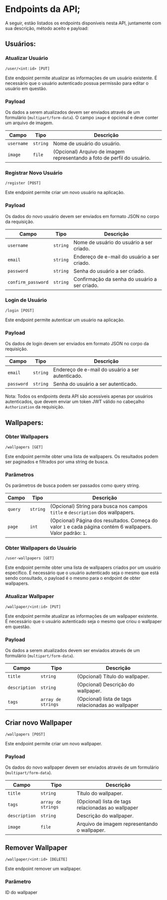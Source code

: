 # Endpoints da API;

A seguir, estão listados os endpoints disponíveis nesta API, juntamente com sua descrição, método aceito e payload:

## Usuários:

### Atualizar Usuário

```
/user/<int:id> [PUT]
```

Este endpoint permite atualizar as informações de um usuário existente. É necessário que o usuário autenticado possua permissão para editar o usuário em questão.

### Payload

Os dados a serem atualizados devem ser enviados através de um formulário (`multipart/form-data`). O campo `image` é opcional e deve conter um arquivo de imagem.

| Campo      | Tipo     | Descrição                                                               |
| ---------- | -------- | ----------------------------------------------------------------------- |
| `username` | `string` | Nome de usuário do usuário.                                             |
| `image`    | `file`   | (Opcional) Arquivo de imagem representando a foto de perfil do usuário. |

### Registrar Novo Usuário

```
/register [POST]
```

Este endpoint permite criar um novo usuário na aplicação.

### Payload

Os dados do novo usuário devem ser enviados em formato JSON no corpo da requisição.

| Campo              | Tipo     | Descrição                                     |
| ------------------ | -------- | --------------------------------------------- |
| `username`         | `string` | Nome de usuário do usuário a ser criado.      |
| `email`            | `string` | Endereço de e-mail do usuário a ser criado.   |
| `password`         | `string` | Senha do usuário a ser criado.                |
| `confirm_password` | `string` | Confirmação da senha do usuário a ser criado. |

### Login de Usuário

```
/login [POST]
```

Este endpoint permite autenticar um usuário na aplicação.

### Payload

Os dados de login devem ser enviados em formato JSON no corpo da requisição.

| Campo      | Tipo     | Descrição                                        |
| ---------- | -------- | ------------------------------------------------ |
| `email`    | `string` | Endereço de e-mail do usuário a ser autenticado. |
| `password` | `string` | Senha do usuário a ser autenticado.              |

Nota: Todos os endpoints desta API são acessíveis apenas por usuários autenticados, que devem enviar um token JWT válido no cabeçalho `Authorization` da requisição.

## Wallpapers:

### Obter Wallpapers

```
/wallpapers [GET]
```

Este endpoint permite obter uma lista de wallpapers. Os resultados podem ser paginados e filtrados por uma string de busca.

### Parâmetros

Os parâmetros de busca podem ser passados como query string.

| Campo   | Tipo     | Descrição                                                                                                   |
| ------- | -------- | ----------------------------------------------------------------------------------------------------------- |
| `query` | `string` | (Opcional) String para busca nos campos `title` e `description` dos wallpapers.                             |
| `page`  | `int`    | (Opcional) Página dos resultados. Começa do valor `1` e cada página contém 6 wallpapers. Valor padrão: `1`. |

### Obter Wallpapers do Usuário

```
/user-wallpapers [GET]
```

Este endpoint permite obter uma lista de wallpapers criados por um usuário específico. É necessário que o usuário autenticado seja o mesmo que está sendo consultado, o payload é o mesmo para o endpoint de obter wallpapers.

### Atualizar Wallpaper

```
/wallpaper/<int:id> [PUT]
```

Este endpoint permite atualizar as informações de um wallpaper existente. É necessário que o usuário autenticado seja o mesmo que criou o wallpaper em questão.

### Payload

Os dados a serem atualizados devem ser enviados através de um formulário (`multipart/form-data`).

| Campo         | Tipo               | Descrição                                          |
| ------------- | ------------------ | -------------------------------------------------- |
| `title`       | `string`           | (Opcional) Título do wallpaper.                    |
| `description` | `string`           | (Opcional) Descrição do wallpaper.                 |
| `tags`        | `array de strings` | (Opcional) lista de tags relacionadas ao wallpaper |

## Criar novo Wallpaper

```
/wallpapers [POST]
```

Este endpoint permite criar um novo wallpaper.

### Payload

Os dados do novo wallpaper devem ser enviados através de um formulário (`multipart/form-data`).

| Campo         | Tipo               | Descrição                                          |
| ------------- | ------------------ | -------------------------------------------------- |
| `title`       | `string`           | Título do wallpaper.                               |
| `tags`        | `array de strings` | (Opcional) lista de tags relacionadas ao wallpaper |
| `description` | `string`           | Descrição do wallpaper.                            |
| `image`       | `file`             | Arquivo de imagem representando o wallpaper.       |

## Remover Wallpaper

```
/wallpaper/<int:id> [DELETE]
```

Este endpoint remover um wallpaper.

### Parâmetro

ID do wallpaper
